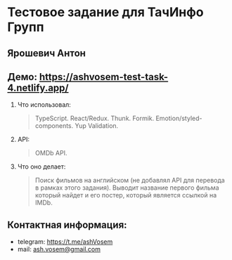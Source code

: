 # Тестовое задание для ТачИнфо Групп
## Ярошевич Антон
## Демо: https://ashvosem-test-task-4.netlify.app/
1. Что использовал:
    > TypeScript.
    > React/Redux.
    > Thunk.
    > Formik.
    > Emotion/styled-components.
    > Yup Validation.
2. API:
    > OMDb API.
3. Что оно делает:
    > Поиск фильмов на английском (не добавлял API для перевода в рамках этого задания).
    > Выводит название первого фильма который найдет и его постер, который является ссылкой на IMDb.
## Контактная информация:
* telegram:  https://t.me/ashVosem
* mail: ash.vosem@gmail.com
